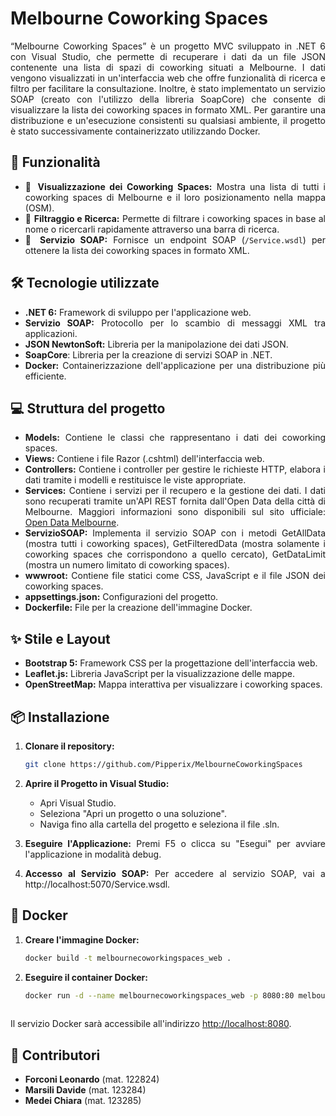 <div style="text-align: justify;">
   
   # Melbourne Coworking Spaces
   
   “Melbourne Coworking Spaces” è un progetto MVC sviluppato in .NET 6 con Visual Studio,
   che permette di recuperare i dati da un file JSON contenente una lista di spazi di coworking
   situati a Melbourne. I dati vengono visualizzati in un'interfaccia web che offre funzionalità
   di ricerca e filtro per facilitare la consultazione. Inoltre, è stato implementato un servizio
   SOAP (creato con l'utilizzo della libreria SoapCore) che consente di visualizzare la lista dei
   coworking spaces in formato XML.
   Per garantire una distribuzione e un'esecuzione consistenti su qualsiasi ambiente, il 
   progetto è stato successivamente containerizzato utilizzando Docker.
   
   ## 🚀 Funzionalità
   - 🔎 **Visualizzazione dei Coworking Spaces:** Mostra una lista di tutti i coworking spaces di Melbourne e il loro posizionamento nella mappa (OSM).
   - 📑 **Filtraggio e Ricerca:** Permette di filtrare i coworking spaces in base al nome o ricercarli rapidamente attraverso una barra di ricerca.
   - 📡 **Servizio SOAP:** Fornisce un endpoint SOAP (`/Service.wsdl`) per ottenere la lista dei coworking spaces in formato XML.
   
   ## 🛠️ Tecnologie utilizzate
   - **.NET 6:** Framework di sviluppo per l'applicazione web.
   - **Servizio SOAP:** Protocollo per lo scambio di messaggi XML tra applicazioni.
   - **JSON NewtonSoft:** Libreria per la manipolazione dei dati JSON.
   - **SoapCore**: Libreria per la creazione di servizi SOAP in .NET.
   - **Docker:** Containerizzazione dell'applicazione per una distribuzione più efficiente.
   
   ## 💻 Struttura del progetto
   - **Models:** Contiene le classi che rappresentano i dati dei coworking spaces.
   - **Views:** Contiene i file Razor (.cshtml) dell'interfaccia web.
   - **Controllers:** Contiene i controller per gestire le richieste HTTP, elabora i dati tramite i modelli e restituisce le viste appropriate.
   - **Services:** Contiene i servizi per il recupero e la gestione dei dati. I dati sono recuperati tramite un'API REST fornita dall'Open Data della città di Melbourne. Maggiori informazioni sono disponibili sul sito ufficiale: [Open Data Melbourne](https://data.melbourne.vic.gov.au/pages/home/).
   - **ServizioSOAP:** Implementa il servizio SOAP con i metodi GetAllData (mostra tutti i coworking spaces), GetFilteredData (mostra solamente i coworking spaces che corrispondono a quello cercato), GetDataLimit (mostra un numero limitato di coworking spaces).
   - **wwwroot:** Contiene file statici come CSS, JavaScript e il file JSON dei coworking spaces.
   - **appsettings.json:** Configurazioni del progetto.
   - **Dockerfile:** File per la creazione dell'immagine Docker.
   
   ## ✨ Stile e Layout
   - **Bootstrap 5:** Framework CSS per la progettazione dell'interfaccia web.
   - **Leaflet.js:** Libreria JavaScript per la visualizzazione delle mappe.
   - **OpenStreetMap:** Mappa interattiva per visualizzare i coworking spaces.
   
   ## 📦 Installazione
   1. **Clonare il repository:**
      ```bash
      git clone https://github.com/Pipperix/MelbourneCoworkingSpaces
   2. **Aprire il Progetto in Visual Studio:**
      - Apri Visual Studio.
      - Seleziona "Apri un progetto o una soluzione".
      - Naviga fino alla cartella del progetto e seleziona il file .sln.
   
   3. **Eseguire l'Applicazione:**
   Premi F5 o clicca su "Esegui" per avviare l'applicazione in modalità debug.
   4. **Accesso al Servizio SOAP:**
   Per accedere al servizio SOAP, vai a http://localhost:5070/Service.wsdl.
   
   ## 🐳 Docker
   1. **Creare l'immagine Docker:**
      ```bash
      docker build -t melbournecoworkingspaces_web .
   2. **Eseguire il container Docker:**
      ```bash
      docker run -d --name melbournecoworkingspaces_web -p 8080:80 melbournecoworkingspaces_web
   
   Il servizio Docker sarà accessibile all'indirizzo [http://localhost:8080](http://localhost:8080).
   
   ## 🤝 Contributori
   - **Forconi Leonardo** (mat. 122824)
   - **Marsili Davide** (mat. 123284)
   - **Medei Chiara** (mat. 123285)

</div>
